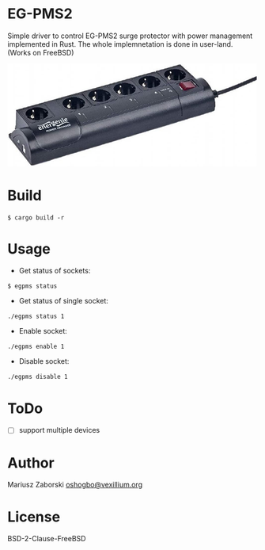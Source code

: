 EG-PMS2
=======

Simple driver to control EG-PMS2 surge protector with power management implemented
in Rust. The whole implemnetation is done in user-land. (Works on FreeBSD)

![EG-PMS2](egpsm.jpg "EG-PMS2")

# Build
```
$ cargo build -r
```

# Usage

* Get status of sockets:
```
$ egpms status
```

* Get status of single socket:
```
./egpms status 1
```

* Enable socket:
```
./egpms enable 1

```

* Disable socket:
```
./egpms disable 1
```

# ToDo

- [ ] support multiple devices

# Author

Mariusz Zaborski <oshogbo@vexillium.org>

# License

BSD-2-Clause-FreeBSD
